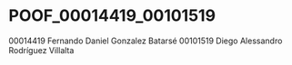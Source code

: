 # POOF_00014419_00101519
00014419 Fernando Daniel Gonzalez Batarsé
00101519 Diego Alessandro Rodríguez Villalta
